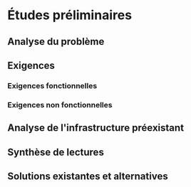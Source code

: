 # Études préliminaires

## Analyse du problème

## Exigences

### Exigences fonctionnelles

### Exigences non fonctionnelles

## Analyse de l'infrastructure préexistant

## Synthèse de lectures

## Solutions existantes et alternatives

